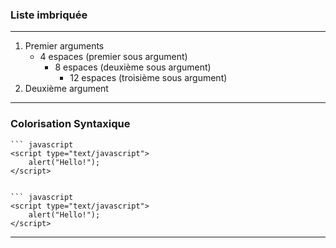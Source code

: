 
### Liste imbriquée
---
1. Premier arguments
    * 4 espaces (premier sous argument)
        - 8 espaces (deuxième sous argument)
            + 12 espaces (troisième sous argument)
2. Deuxième argument
---
### Colorisation Syntaxique

```
``` javascript
<script type="text/javascript">
    alert("Hello!");
</script>
```
```

``` javascript
<script type="text/javascript">
    alert("Hello!");
</script>
```
***
